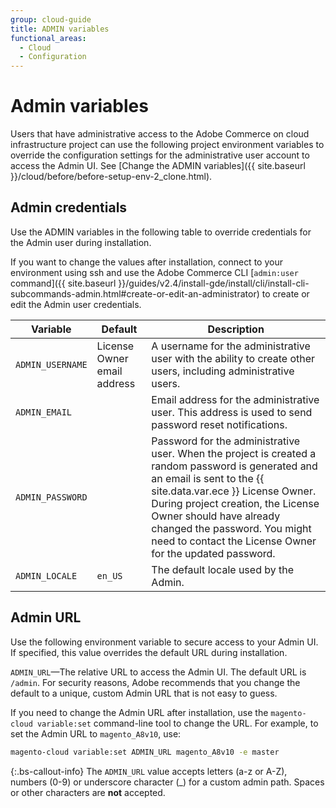```yaml
---
group: cloud-guide
title: ADMIN variables
functional_areas:
  - Cloud
  - Configuration
---
```


# Admin variables

Users that have administrative access to the Adobe Commerce on cloud infrastructure project can use the following project environment variables to override the configuration settings for the administrative user account to access the Admin UI. See [Change the ADMIN variables]({{ site.baseurl }}/cloud/before/before-setup-env-2_clone.html).

## Admin credentials

Use the ADMIN variables in the following table to override credentials for the Admin user during installation.

If you want to change the values after installation, connect to your environment using ssh and use the Adobe Commerce CLI [`admin:user` command]({{ site.baseurl }}/guides/v2.4/install-gde/install/cli/install-cli-subcommands-admin.html#create-or-edit-an-administrator) to create or edit the Admin user credentials.

| Variable       | Default                     | Description |
| -------------- | --------------------------- | ----------- |
|`ADMIN_USERNAME`| License Owner email address | A username for the administrative user with the ability to create other users, including administrative users.|
|`ADMIN_EMAIL`   |                             | Email address for the administrative user. This address is used to send password reset notifications.|
|`ADMIN_PASSWORD`|                             | Password for the administrative user. When the project is created a random password is generated and an email is sent to the {{ site.data.var.ece }} License Owner. During project creation, the License Owner should have already changed the password. You might need to contact the License Owner for the updated password.|
|`ADMIN_LOCALE`  | `en_US`                     | The default locale used by the Admin.|

## Admin URL

Use the following environment variable to secure access to your Admin UI. If specified, this value overrides the default URL during installation.

`ADMIN_URL`—The relative URL to access the Admin UI. The default URL is `/admin`. For security reasons, Adobe recommends that you change the default to a unique, custom Admin URL that is not easy to guess.

If you need to change the Admin URL after installation, use the `magento-cloud variable:set` command-line tool to change the URL. For example, to set the Admin URL to `magento_A8v10`, use:

```bash
magento-cloud variable:set ADMIN_URL magento_A8v10 -e master
```

{:.bs-callout-info}
The `ADMIN_URL` value accepts letters (a-z or A-Z), numbers (0-9) or underscore character (_) for a custom admin path. Spaces or other characters are **not** accepted.
